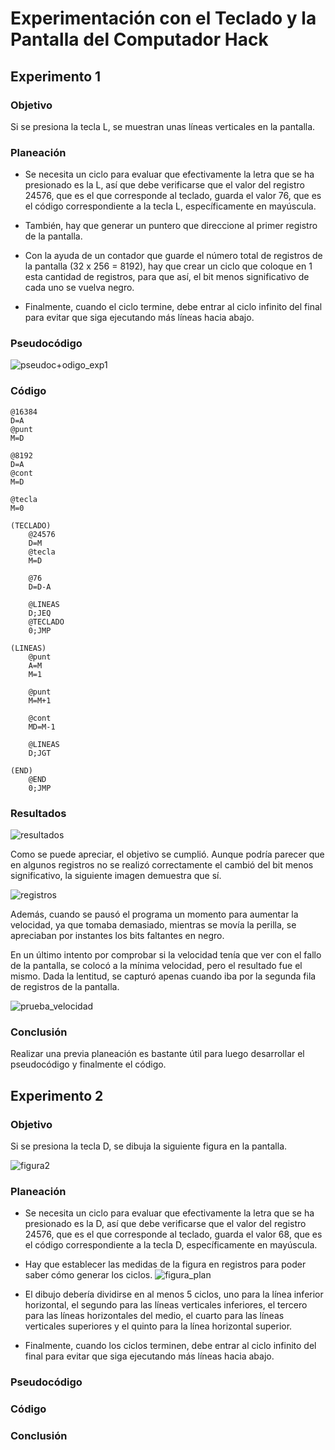# Experimentación con el Teclado y la Pantalla del Computador Hack

## Experimento 1
### Objetivo
Si se presiona la tecla L, se muestran unas líneas verticales en la pantalla.
### Planeación
- Se necesita un ciclo para evaluar que efectivamente la letra que se ha presionado es la L, así que debe verificarse que el valor del registro 24576, que es el que corresponde al teclado, guarda el valor 76, que es el código correspondiente a la tecla L, específicamente en mayúscula.

- También, hay que generar un puntero que direccione al primer registro de la pantalla.

- Con la ayuda de un contador que guarde el número total de registros de la pantalla (32 x 256 = 8192), hay que crear un ciclo que coloque en 1 esta cantidad de registros, para que así, el bit menos significativo de cada uno se vuelva negro.

- Finalmente, cuando el ciclo termine, debe entrar al ciclo infinito del final para evitar que siga ejecutando más líneas hacia abajo.

### Pseudocódigo
![pseudoc+odigo_exp1](https://github.com/hacUPB/sc-2420-eval-u1-SofiaLezcanoArenas/blob/main/Actividad3/pseudo1.jpeg)

### Código

``` assembler
@16384
D=A
@punt
M=D

@8192
D=A
@cont
M=D

@tecla
M=0

(TECLADO)
    @24576
    D=M
    @tecla
    M=D

    @76
    D=D-A

    @LINEAS
    D;JEQ
    @TECLADO
    0;JMP

(LINEAS)
    @punt
    A=M
    M=1

    @punt
    M=M+1

    @cont
    MD=M-1

    @LINEAS
    D;JGT

(END)
    @END
    0;JMP

```

### Resultados
![resultados](https://github.com/hacUPB/sc-2420-eval-u1-SofiaLezcanoArenas/blob/main/Actividad3/Captura%20de%20pantalla%202024-08-10%20165242.png)

Como se puede apreciar, el objetivo se cumplió. Aunque podría parecer que en algunos registros no se realizó correctamente el cambió del bit menos significativo, la siguiente imagen demuestra que sí.

![registros](https://github.com/hacUPB/sc-2420-eval-u1-SofiaLezcanoArenas/blob/main/Actividad3/Captura%20de%20pantalla%202024-08-10%20165629.png)

Además, cuando se pausó el programa un momento para aumentar la velocidad, ya que tomaba demasiado, mientras se movía la perilla, se apreciaban por instantes los bits faltantes en negro.

En un último intento por comprobar si la velocidad tenía que ver con el fallo de la pantalla, se colocó a la mínima velocidad, pero el resultado fue el mismo. Dada la lentitud, se capturó apenas cuando iba por la segunda fila de registros de la pantalla.

![prueba_velocidad](https://github.com/hacUPB/sc-2420-eval-u1-SofiaLezcanoArenas/blob/main/Actividad3/Captura%20de%20pantalla%202024-08-10%20171252.png)

### Conclusión

Realizar una previa planeación es bastante útil para luego desarrollar el pseudocódigo y finalmente el código.

## Experimento 2
### Objetivo
Si se presiona la tecla D, se dibuja la siguiente figura en la pantalla.

![figura2](https://github.com/hacUPB/sc-2420-eval-u1-SofiaLezcanoArenas/blob/main/Actividad3/figura2.jpeg)

### Planeación
- Se necesita un ciclo para evaluar que efectivamente la letra que se ha presionado es la D, así que debe verificarse que el valor del registro 24576, que es el que corresponde al teclado, guarda el valor 68, que es el código correspondiente a la tecla D, específicamente en mayúscula.
  
- Hay que establecer las medidas de la figura en registros para poder saber cómo generar los ciclos.
  ![figura_plan](https://github.com/hacUPB/sc-2420-eval-u1-SofiaLezcanoArenas/blob/main/Actividad3/figura_plan.jpeg)

- El dibujo debería dividirse en al menos 5 ciclos, uno para la línea inferior horizontal, el segundo para las líneas verticales inferiores, el tercero para las líneas horizontales del medio, el cuarto para las líneas verticales superiores y el quinto para la línea horizontal superior.
  
- Finalmente, cuando los ciclos terminen, debe entrar al ciclo infinito del final para evitar que siga ejecutando más líneas hacia abajo.

### Pseudocódigo
### Código
### Conclusión